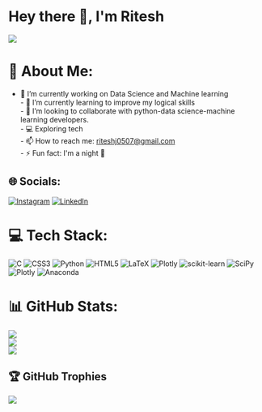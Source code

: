 <!--
**Ritesh778/Ritesh778** is a ✨ _special_ ✨ repository because its `README.md` (this file) appears on your GitHub profile.

Here are some ideas to get you started:

- 🔭 I’m currently working on ...
- 🌱 I’m currently learning ...
- 👯 I’m looking to collaborate on ...
- 🤔 I’m looking for help with ...
- 💬 Ask me about ...
- 📫 How to reach me: ...
- 😄 Pronouns: ...
- ⚡ Fun fact: ...
-->
<h1>Hey there 👋, I'm Ritesh</h1>

![](https://i.pinimg.com/originals/e4/26/70/e426702edf874b181aced1e2fa5c6cde.gif)

# 💫 About Me:
- 🔭 I’m currently working on Data Science and Machine learning<br>- 🌱 I’m currently learning to improve my logical skills<br>- 🤝 I’m looking to collaborate with python-data science-machine learning developers.<br>- 💻 Exploring tech<br>- 📫 How to reach me: riteshj0507@gmail.com<br>- ⚡ Fun fact:  I'm a night 🦉<br>


## 🌐 Socials:
[![Instagram](https://img.shields.io/badge/Instagram-%23E4405F.svg?logo=Instagram&logoColor=white)](https://instagram.com/__riteshj.07__) [![LinkedIn](https://img.shields.io/badge/LinkedIn-%230077B5.svg?logo=linkedin&logoColor=white)](https://linkedin.com/in/https://www.linkedin.com/in/ritesh-j-2b1331214/) 

# 💻 Tech Stack:
![C](https://img.shields.io/badge/c-%2300599C.svg?style=for-the-badge&logo=c&logoColor=white) ![CSS3](https://img.shields.io/badge/css3-%231572B6.svg?style=for-the-badge&logo=css3&logoColor=white) ![Python](https://img.shields.io/badge/python-3670A0?style=for-the-badge&logo=python&logoColor=ffdd54) ![HTML5](https://img.shields.io/badge/html5-%23E34F26.svg?style=for-the-badge&logo=html5&logoColor=white) ![LaTeX](https://img.shields.io/badge/latex-%23008080.svg?style=for-the-badge&logo=latex&logoColor=white) ![Plotly](https://img.shields.io/badge/Plotly-%233F4F75.svg?style=for-the-badge&logo=plotly&logoColor=white) ![scikit-learn](https://img.shields.io/badge/scikit--learn-%23F7931E.svg?style=for-the-badge&logo=scikit-learn&logoColor=white) ![SciPy](https://img.shields.io/badge/SciPy-%230C55A5.svg?style=for-the-badge&logo=scipy&logoColor=%white) ![Plotly](https://img.shields.io/badge/Plotly-%233F4F75.svg?style=for-the-badge&logo=plotly&logoColor=white) ![Anaconda](https://img.shields.io/badge/Anaconda-%2344A833.svg?style=for-the-badge&logo=anaconda&logoColor=white)
# 📊 GitHub Stats:
![](https://github-readme-stats.vercel.app/api?username=Ritesh778&theme=nightowl&hide_border=false&include_all_commits=true&count_private=false)<br/>
![](https://github-readme-streak-stats.herokuapp.com/?user=Ritesh778&theme=nightowl&hide_border=false)<br/>
![](https://github-readme-stats.vercel.app/api/top-langs/?username=Ritesh778&theme=nightowl&hide_border=false&include_all_commits=true&count_private=false&layout=compact)

## 🏆 GitHub Trophies
![](https://github-profile-trophy.vercel.app/?username=Ritesh778&theme=discord&no-frame=true&no-bg=false&margin-w=4)

<!-- Proudly created with GPRM ( https://gprm.itsvg.in ) -->
